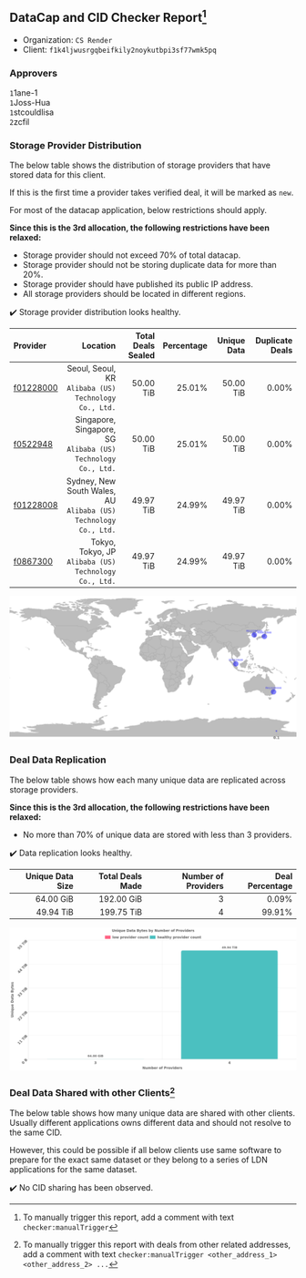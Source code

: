 ## DataCap and CID Checker Report[^1]
 - Organization: `CS Render`
 - Client: `f1k4ljwusrgqbeifkily2noykutbpi3sf77wmk5pq`
### Approvers
`1`1ane-1<br/>`1`Joss-Hua<br/>`1`stcouldlisa<br/>`2`zcfil

### Storage Provider Distribution
The below table shows the distribution of storage providers that have stored data for this client.

If this is the first time a provider takes verified deal, it will be marked as `new`.

For most of the datacap application, below restrictions should apply.

**Since this is the 3rd allocation, the following restrictions have been relaxed:**
 - Storage provider should not exceed 70% of total datacap.
 - Storage provider should not be storing duplicate data for more than 20%.
 - Storage provider should have published its public IP address.
 - All storage providers should be located in different regions.

✔️ Storage provider distribution looks healthy.

| Provider                                              |                                                            Location | Total Deals Sealed | Percentage | Unique Data | Duplicate Deals |
| :---------------------------------------------------- | ------------------------------------------------------------------: | -----------------: | ---------: | ----------: | --------------: |
| [f01228000](https://filfox.info/en/address/f01228000) |            Seoul, Seoul, KR<br/>`Alibaba (US) Technology Co., Ltd.` |          50.00 TiB |     25.01% |   50.00 TiB |           0.00% |
| [f0522948](https://filfox.info/en/address/f0522948)   |    Singapore, Singapore, SG<br/>`Alibaba (US) Technology Co., Ltd.` |          50.00 TiB |     25.01% |   50.00 TiB |           0.00% |
| [f01228008](https://filfox.info/en/address/f01228008) | Sydney, New South Wales, AU<br/>`Alibaba (US) Technology Co., Ltd.` |          49.97 TiB |     24.99% |   49.97 TiB |           0.00% |
| [f0867300](https://filfox.info/en/address/f0867300)   |            Tokyo, Tokyo, JP<br/>`Alibaba (US) Technology Co., Ltd.` |          49.97 TiB |     24.99% |   49.97 TiB |           0.00% |

<img src="https://raw.githubusercontent.com/data-preservation-programs/filplus-checker-assets/main/filecoin-project/filecoin-plus-large-datasets/issues/1201/1686207917497.png"/>

### Deal Data Replication
The below table shows how each many unique data are replicated across storage providers.


**Since this is the 3rd allocation, the following restrictions have been relaxed:**
- No more than 70% of unique data are stored with less than 3 providers.

✔️ Data replication looks healthy.

| Unique Data Size | Total Deals Made | Number of Providers | Deal Percentage |
| ---------------: | ---------------: | ------------------: | --------------: |
|        64.00 GiB |       192.00 GiB |                   3 |           0.09% |
|        49.94 TiB |       199.75 TiB |                   4 |          99.91% |

<img src="https://raw.githubusercontent.com/data-preservation-programs/filplus-checker-assets/main/filecoin-project/filecoin-plus-large-datasets/issues/1201/1686207918358.png"/>

### Deal Data Shared with other Clients[^3]
The below table shows how many unique data are shared with other clients.
Usually different applications owns different data and should not resolve to the same CID.

However, this could be possible if all below clients use same software to prepare for the exact same dataset or they belong to a series of LDN applications for the same dataset.

✔️ No CID sharing has been observed.

[^1]: To manually trigger this report, add a comment with text `checker:manualTrigger`

[^2]: Deals from those addresses are combined into this report as they are specified with `checker:manualTrigger`

[^3]: To manually trigger this report with deals from other related addresses, add a comment with text `checker:manualTrigger <other_address_1> <other_address_2> ...`
